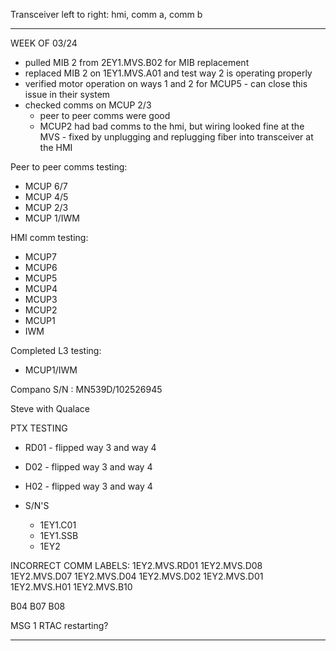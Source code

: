 Transceiver left to right: hmi, comm a, comm b

---
WEEK OF 03/24

- pulled MIB 2 from 2EY1.MVS.B02 for MIB replacement
- replaced MIB 2 on 1EY1.MVS.A01 and test way 2 is operating properly
- verified motor operation on ways 1 and 2 for MCUP5 - can close this issue in their system
- checked comms on MCUP 2/3
    - peer to peer comms were good
    - MCUP2 had bad comms to the hmi, but wiring looked fine at the MVS - fixed by unplugging and replugging fiber into transceiver at the HMI

Peer to peer comms testing:
- MCUP 6/7
- MCUP 4/5
- MCUP 2/3
- MCUP 1/IWM

HMI comm testing:
- MCUP7
- MCUP6
- MCUP5
- MCUP4
- MCUP3
- MCUP2
- MCUP1
- IWM

Completed L3 testing:
- MCUP1/IWM

Compano S/N : MN539D/102526945

Steve with Qualace


PTX TESTING
- RD01 - flipped way 3 and way 4
- D02 - flipped way 3 and way 4
- H02 - flipped way 3 and way 4

- S/N'S
	- 1EY1.C01
	- 1EY1.SSB
	- 1EY2

INCORRECT COMM LABELS:
1EY2.MVS.RD01
1EY2.MVS.D08
1EY2.MVS.D07
1EY2.MVS.D04
1EY2.MVS.D02
1EY2.MVS.D01
1EY2.MVS.H01
1EY2.MVS.B10

B04
B07
B08


MSG 1 RTAC restarting?

---
